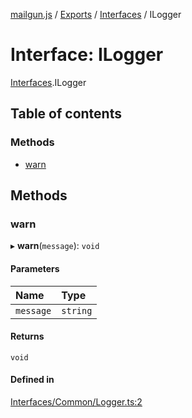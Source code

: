 [mailgun.js](../README.md) / [Exports](../modules.md) / [Interfaces](../modules/Interfaces.md) / ILogger

# Interface: ILogger

[Interfaces](../modules/Interfaces.md).ILogger

## Table of contents

### Methods

- [warn](Interfaces.ILogger.md#warn)

## Methods

### warn

▸ **warn**(`message`): `void`

#### Parameters

| Name | Type |
| :------ | :------ |
| `message` | `string` |

#### Returns

`void`

#### Defined in

[Interfaces/Common/Logger.ts:2](https://github.com/mailgun/mailgun.js/blob/5c5802a/lib/Interfaces/Common/Logger.ts#L2)
